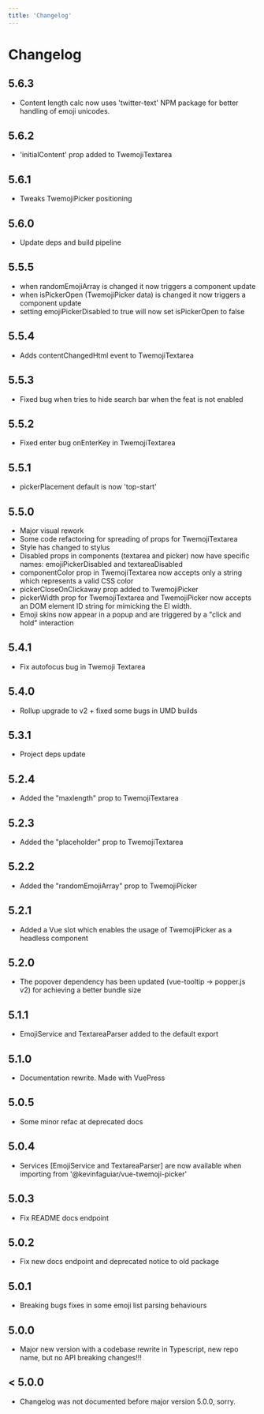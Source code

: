 ```yaml
---
title: 'Changelog'
---
```


# Changelog

## 5.6.3
- Content length calc now uses 'twitter-text' NPM package for better handling of emoji unicodes.

## 5.6.2
- 'initialContent' prop added to TwemojiTextarea

## 5.6.1
- Tweaks TwemojiPicker positioning

## 5.6.0
- Update deps and build pipeline

## 5.5.5
- when randomEmojiArray is changed it now triggers a component update
- when isPickerOpen (TwemojiPicker data) is changed it now triggers a component update
- setting emojiPickerDisabled to true will now set isPickerOpen to false

## 5.5.4
- Adds contentChangedHtml event to TwemojiTextarea

## 5.5.3
- Fixed bug when tries to hide search bar when the feat is not enabled

## 5.5.2
- Fixed enter bug onEnterKey in TwemojiTextarea

## 5.5.1
- pickerPlacement default is now 'top-start'

## 5.5.0

- Major visual rework
- Some code refactoring for spreading of props for TwemojiTextarea
- Style has changed to stylus
- Disabled props in components (textarea and picker) now have specific names: emojiPickerDisabled and textareaDisabled
- componentColor prop in TwemojiTextarea now accepts only a string which represents a valid CSS color
- pickerCloseOnClickaway prop added to TwemojiPicker
- pickerWidth prop for TwemojiTextarea and TwemojiPicker now accepts an DOM element ID string for mimicking the El width.
- Emoji skins now appear in a popup and are triggered by a "click and hold" interaction

## 5.4.1

- Fix autofocus bug in Twemoji Textarea

## 5.4.0

- Rollup upgrade to v2 + fixed some bugs in UMD builds

## 5.3.1

- Project deps update

## 5.2.4

- Added the "maxlength" prop to TwemojiTextarea

## 5.2.3

- Added the "placeholder" prop to TwemojiTextarea

## 5.2.2

- Added the "randomEmojiArray" prop to TwemojiPicker

## 5.2.1

- Added a Vue slot which enables the usage of TwemojiPicker as a headless component

## 5.2.0

- The popover dependency has been updated (vue-tooltip -> popper.js v2) for achieving a better bundle size

## 5.1.1

- EmojiService and TextareaParser added to the default export

## 5.1.0

- Documentation rewrite. Made with VuePress

## 5.0.5

- Some minor refac at deprecated docs

## 5.0.4

- Services [EmojiService and TextareaParser] are now available when importing from '@kevinfaguiar/vue-twemoji-picker'

## 5.0.3

- Fix README docs endpoint

## 5.0.2

- Fix new docs endpoint and deprecated notice to old package

## 5.0.1

- Breaking bugs fixes in some emoji list parsing behaviours

## 5.0.0

- Major new version with a codebase rewrite in Typescript, new repo name, but no API breaking changes!!!

## < 5.0.0

- Changelog was not documented before major version 5.0.0, sorry.